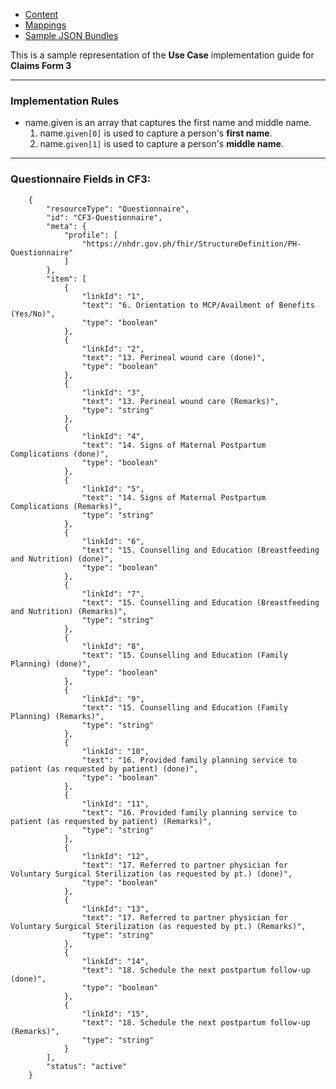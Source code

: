 <ul class="nav nav-tabs">
    <li class="active"><a href="#">Content</a></li>
    <li><a href="CF3-mapping.html">Mappings</a></li>
    <li><a href="CF3-json.html">Sample JSON Bundles</a></li>
</ul>

This is a sample representation of the **Use Case** implementation guide for **Claims Form 3**

---

### Implementation Rules

* name.given is an array that captures the first name and middle name.
    1. name.`given[0]` is used to capture a person's **first name**.
    1. name.`given[1]` is used to capture a person's **middle name**.

---

### Questionnaire Fields in CF3:

```
    {
        "resourceType": "Questionnaire",
        "id": "CF3-Questionnaire",
        "meta": {
            "profile": [
                "https://nhdr.gov.ph/fhir/StructureDefinition/PH-Questionnaire"
            ]
        },
        "item": [
            {
                "linkId": "1",
                "text": "6. Orientation to MCP/Availment of Benefits (Yes/No)",
                "type": "boolean"
            },
            {
                "linkId": "2",
                "text": "13. Perineal wound care (done)",
                "type": "boolean"
            },
            {
                "linkId": "3",
                "text": "13. Perineal wound care (Remarks)",
                "type": "string"
            },
            {
                "linkId": "4",
                "text": "14. Signs of Maternal Postpartum Complications (done)",
                "type": "boolean"
            },
            {
                "linkId": "5",
                "text": "14. Signs of Maternal Postpartum Complications (Remarks)",
                "type": "string"
            },
            {
                "linkId": "6",
                "text": "15. Counselling and Education (Breastfeeding and Nutrition) (done)",
                "type": "boolean"
            },
            {
                "linkId": "7",
                "text": "15. Counselling and Education (Breastfeeding and Nutrition) (Remarks)",
                "type": "string"
            },
            {
                "linkId": "8",
                "text": "15. Counselling and Education (Family Planning) (done)",
                "type": "boolean"
            },
            {
                "linkId": "9",
                "text": "15. Counselling and Education (Family Planning) (Remarks)",
                "type": "string"
            },
            {
                "linkId": "10",
                "text": "16. Provided family planning service to patient (as requested by patient) (done)",
                "type": "boolean"
            },
            {
                "linkId": "11",
                "text": "16. Provided family planning service to patient (as requested by patient) (Remarks)",
                "type": "string"
            },
            {
                "linkId": "12",
                "text": "17. Referred to partner physician for Voluntary Surgical Sterilization (as requested by pt.) (done)",
                "type": "boolean"
            },
            {
                "linkId": "13",
                "text": "17. Referred to partner physician for Voluntary Surgical Sterilization (as requested by pt.) (Remarks)",
                "type": "string"
            },
            {
                "linkId": "14",
                "text": "18. Schedule the next postpartum follow-up (done)",
                "type": "boolean"
            },
            {
                "linkId": "15",
                "text": "18. Schedule the next postpartum follow-up (Remarks)",
                "type": "string"
            }
        ],
        "status": "active"
    }

```